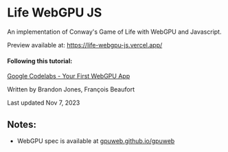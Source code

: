 # Life WebGPU JS

An implementation of Conway's Game of Life with WebGPU and Javascript.

Preview available at:
https://life-webgpu-js.vercel.app/


#### Following this tutorial:

[Google Codelabs - Your First WebGPU App](https://codelabs.developers.google.com/your-first-webgpu-app)

Written by Brandon Jones, François Beaufort

Last updated Nov 7, 2023

## Notes: 
- WebGPU spec is available at [gpuweb.github.io/gpuweb](https://gpuweb.github.io/gpuweb/)
